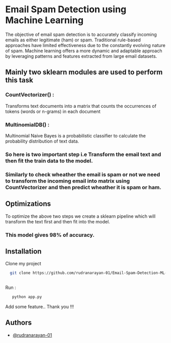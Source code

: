 
# Email Spam Detection using Machine Learning

The objective of email spam detection is to accurately classify incoming emails as either legitimate (ham) or spam. 
Traditional rule-based approaches have limited effectiveness due to the constantly evolving nature of spam. Machine 
learning offers a more dynamic and adaptable approach by leveraging patterns and features extracted from large email 
datasets. 




## Mainly two sklearn modules are used to perform this task

### CountVectorizer() :
   Transforms text documents into a matrix that counts the occurrences of tokens (words or n-grams) in each document
    

### MultinomialDB() :
Multinomial Naive Bayes is a probabilistic classifier to calculate the probability distribution of text data.

### So here is two important step i.e Transform the email text and then fit the train data to the model.


### Similarly to check wheather the email is spam or not we need to transform the incoming email into matrix using CountVectorizer and then predict wheather it is spam or ham. 


## Optimizations

To optimize the above two steps we create a sklearn pipeline which will transform the text first and then fit into the model.

###  This model gives 98% of accuracy.


## Installation

Clone my project

```bash
  git clone https://github.com/rudranarayan-01/Email-Spam-Detection-ML-
 
```

Run : 
```bash
   python app.py
```


Add some feature.. Thank you !!!
## Authors

- [@rudranarayan-01](https://github.com/rudranarayan-01)

